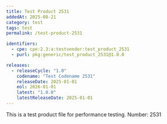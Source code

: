 ```yaml
---
title: Test Product 2531
addedAt: 2025-08-21
category: test
tags: test
permalink: /test-product-2531

identifiers:
  - cpe: cpe:2.3:a:testvendor:test_product_2531
  - purl: pkg:generic/test_product_2531@1.0.0

releases:
  - releaseCycle: "1.0"
    codename: "Test Codename 2531"
    releaseDate: 2025-01-01
    eol: 2026-01-01
    latest: "1.0.0"
    latestReleaseDate: 2025-01-01
---
```


This is a test product file for performance testing. Number: 2531
